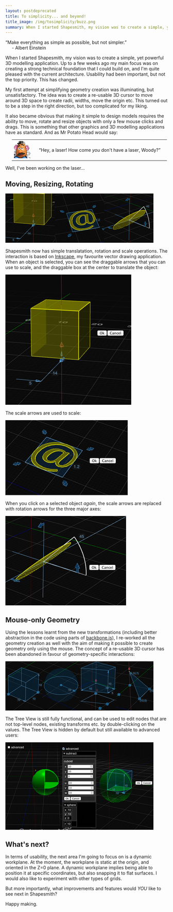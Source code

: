 ```yaml
---
layout: postdeprecated
title: To simplicity... and beyond!
title_image: /img/tosimplicity/buzz.png
summary: When I started Shapesmith, my vision was to create a simple, yet powerful 3D modelling application. Up to a few weeks ago my main focus was on creating a strong technical foundation that I could build on, and I'm quite pleased with the current architecture. Usability had been important, but not the top priority. This has changed.
---
```


&ldquo;Make everything as simple as possible, but not simpler.&rdquo;  
<span style="padding-left: 20px;">- Albert Einstein</span>

When I started Shapesmith, my vision was to create a simple, yet powerful 3D modelling application. Up to a few weeks ago my main focus was on creating a strong technical foundation that I could build on, and I'm quite pleased with the current architecture. Usability had been important, but not the top priority. This has changed.

My first attempt at simplifying geometry creation was illuminating, but unsatisfactory. The idea was to create a re-usable 3D cursor to move around 3D space to create radii, widths, move the origin etc. This turned out to be a step in the right direction, but too complicated for my liking.

It also became obvious that making it simple to design models requires the ability to move, rotate and resize objects with only a few mouse clicks and drags. This is something that other graphics and 3D modelling applications have as standard. And as Mr Potato Head would say:

<table style="padding-left: 20px"><tr><td><img src="/img/tosimplicity/mrpotatohead.png"/>
</td><td style="padding: 20px;">
&ldquo;Hey, a laser! How come <span style="font-style: italic">you</span> don't have a laser, Woody?&rdquo;
</td></tr></table>

Well, I've been working on the laser...

Moving, Resizing, Rotating
--------------------------

![Moving, Resizing, Rotating](/img/tosimplicity/translatescalerotate.png)

Shapesmith now has simple translatation, rotation and scale operations. The interaction is based on [Inkscape](http://inkscape.org/), my favourite vector drawing application. When an object is selected, you can see the draggable arrows that you can use to scale, and the draggable box at the center to translate the object:

<div class="center"><img src="/img/tosimplicity/translate.png" alt="Translate"/></div>

The scale arrows are used to scale:

<div class="center"><img src="/img/tosimplicity/scale.png" alt="Scale"/></div>

When you click on a selected object <span style="font-style: italic">again</span>, the scale arrows are replaced with rotation arrows for the three major axes:

<div class="center"><img src="/img/tosimplicity/rotate.png" alt="Rotate"/></div>

Mouse-only Geometry
-----------------

Using the lessons learnt from the new transformations (including better abstraction in the code using parts of [backbone.js](http://documentcloud.github.com/backbone/)), I re-worked all the geometry creation as well with the aim of making it possible to create geometry only using the mouse. The concept of a re-usable 3D cursor has been abandoned in favour of geometry-specific interactions:

<div class="center"><img src="/img/tosimplicity/geometrycreation.png" alt="Geometry creation"/></div>

The Tree View is still fully functional, and can be used to edit nodes that are not top-level nodes, existing transforms etc. by double-clicking on the values. The Tree View is hidden by default but still available to advanced users:


<div class="center"><img src="/img/tosimplicity/advancedtreeview.png" alt="Hidden tree View"/></div>

What's next?
----------

In terms of usability, the next area I'm going to focus on is a dynamic workplane. At the moment, the workplane is static at the origin, and oriented in the Z=0 plane. A dynamic workplane implies being able to position it at specific coordinates, but also snapping it to flat surfaces. I would also like to experiment with other types of grids.

But more importantly, what improvements and features would <span style="font-style: italic">YOU</span> like to see next in Shapesmith?

Happy making.







